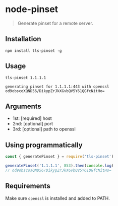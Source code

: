# node-pinset

> Generate pinset for a remote server.

## Installation

`npm install tls-pinset -g`

## Usage

`tls-pinset 1.1.1.1`

```
generating pinset for 1.1.1.1:443 with openssl
od9obscoXQND56/DikypZrJkXGvbQV5Y61QGfcNitHo=
```

## Arguments

- 1st: [required] host
- 2nd: [optional] port
- 3rd: [optional] path to openssl

## Using programmatically

```js
const { generatePinset } = require('tls-pinset')

generatePinset('1.1.1.1', 853).then(console.log)
// od9obscoXQND56/DikypZrJkXGvbQV5Y61QGfcNitHo=
```

## Requirements

Make sure `openssl` is installed and added to PATH.

